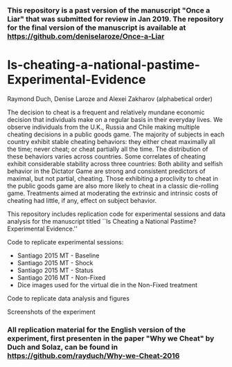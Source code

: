 ### This repository is a past version of the manuscript "Once a Liar" that was submitted for review in Jan 2019. The repository for the final version of the manuscript is available at https://github.com/deniselaroze/Once-a-Liar 


# Is-cheating-a-national-pastime-Experimental-Evidence

Raymond Duch, Denise Laroze and Alexei Zakharov (alphabetical order)

The decision to cheat is a frequent and relatively mundane economic decision that individuals make on a regular basis in their everyday lives. We observe individuals from the U.K., Russia and Chile making multiple cheating decisions in a public goods game. The majority of subjects in each country exhibit stable cheating behaviors: they either cheat maximally all the time; never cheat; or cheat partially all the time. The distribution of these behaviors varies across countries. Some correlates of cheating exhibit considerable stability across three countries: Both ability and selfish behavior in the Dictator Game are strong and consistent predictors of maximal, but not partial, cheating.  Those exhibiting a proclivity to cheat in the public goods game are also more likely to cheat in a classic die-rolling game. Treatments aimed at moderating the extrinsic and intrinsic costs of cheating had little, if any, effect on subject behavior. 

This repository includes replication code for experimental sessions and data analysis for the manuscript titled ``Is Cheating a National Pastime? Experimental Evidence.'' 


Code to replicate experimental sessions:
 - Santiago 2015 MT - Baseline	
 - Santiago 2015 MT - Shock	
 - Santiago 2015 MT - Status	
 - Santiago 2016 MT - Non-Fixed
 - Dice images used for the virtual die in the Non-Fixed treatment
 
 Code to replicate data analysis and figures
 
 Screenshots of the experiment

### All replication material for the English version of the experiment, first presenten in the paper "Why we Cheat" by Duch and Solaz, can be found in https://github.com/rayduch/Why-we-Cheat-2016 

